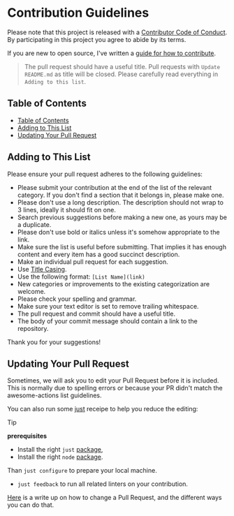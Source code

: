 # Contribution Guidelines

Please note that this project is released with a [Contributor Code of Conduct](code-of-conduct.md). By participating in this project you agree to abide by its terms.

If you are new to open source, I've written a [guide for how to contribute](https://css-tricks.com/how-to-contribute-to-an-open-source-project/).

> The pull request should have a useful title. Pull requests with `Update README.md` as title will be closed. Please carefully read everything in `Adding to this list`.

## Table of Contents

- [Table of Contents](#table-of-contents)
- [Adding to This List](#adding-to-this-list)
- [Updating Your Pull Request](#updating-your-pull-request)

## Adding to This List

Please ensure your pull request adheres to the following guidelines:

- Please submit your contribution at the end of the list of the relevant category. If you don't find a section that it belongs in, please make one.
- Please don't use a long description. The description should not wrap to 3 lines, ideally it should fit on one.
- Search previous suggestions before making a new one, as yours may be a duplicate.
- Please don't use bold or italics unless it's somehow appropriate to the link.
- Make sure the list is useful before submitting. That implies it has enough content and every item has a good succinct description.
- Make an individual pull request for each suggestion.
- Use [Title Casing](https://titlecaseconverter.com/).
- Use the following format: `[List Name](link)`
- New categories or improvements to the existing categorization are welcome.
- Please check your spelling and grammar.
- Make sure your text editor is set to remove trailing whitespace.
- The pull request and commit should have a useful title.
- The body of your commit message should contain a link to the repository.

Thank you for your suggestions!

## Updating Your Pull Request

Sometimes, we will ask you to edit your Pull Request before it is included. This is normally due to spelling errors or because your PR didn't match the awesome-actions list guidelines.

You can also run some [just](https://just.systems) receipe to help you reduce the editing:

> [!TIP]
> **prerequisites**
>
> - Install the right `just` [package](https://just.systems/man/en/packages.html),
> - Install the right `node` [package](https://nodejs.org/en/download).
>
> Than `just configure` to prepare your local machine.

- `just feedback` to run all related linters on your contribution.

[Here](https://github.com/RichardLitt/knowledge/blob/master/github/amending-a-commit-guide.md) is a write up on how to change a Pull Request, and the different ways you can do that.
